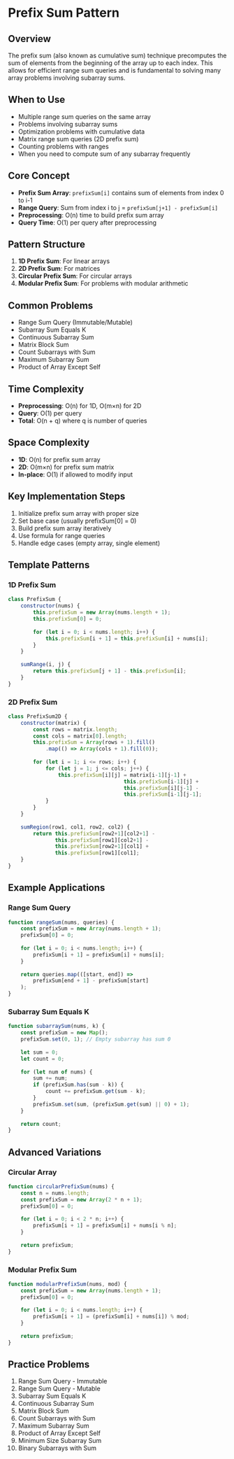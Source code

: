 # Prefix Sum Pattern

## Overview
The prefix sum (also known as cumulative sum) technique precomputes the sum of elements from the beginning of the array up to each index. This allows for efficient range sum queries and is fundamental to solving many array problems involving subarray sums.

## When to Use
- Multiple range sum queries on the same array
- Problems involving subarray sums
- Optimization problems with cumulative data
- Matrix range sum queries (2D prefix sum)
- Counting problems with ranges
- When you need to compute sum of any subarray frequently

## Core Concept
- **Prefix Sum Array**: `prefixSum[i]` contains sum of elements from index 0 to i-1
- **Range Query**: Sum from index i to j = `prefixSum[j+1] - prefixSum[i]`
- **Preprocessing**: O(n) time to build prefix sum array
- **Query Time**: O(1) per query after preprocessing

## Pattern Structure
1. **1D Prefix Sum**: For linear arrays
2. **2D Prefix Sum**: For matrices
3. **Circular Prefix Sum**: For circular arrays
4. **Modular Prefix Sum**: For problems with modular arithmetic

## Common Problems
- Range Sum Query (Immutable/Mutable)
- Subarray Sum Equals K
- Continuous Subarray Sum
- Matrix Block Sum
- Count Subarrays with Sum
- Maximum Subarray Sum
- Product of Array Except Self

## Time Complexity
- **Preprocessing**: O(n) for 1D, O(m×n) for 2D
- **Query**: O(1) per query
- **Total**: O(n + q) where q is number of queries

## Space Complexity
- **1D**: O(n) for prefix sum array
- **2D**: O(m×n) for prefix sum matrix
- **In-place**: O(1) if allowed to modify input

## Key Implementation Steps
1. Initialize prefix sum array with proper size
2. Set base case (usually prefixSum[0] = 0)
3. Build prefix sum array iteratively
4. Use formula for range queries
5. Handle edge cases (empty array, single element)

## Template Patterns

### 1D Prefix Sum
```javascript
class PrefixSum {
    constructor(nums) {
        this.prefixSum = new Array(nums.length + 1);
        this.prefixSum[0] = 0;
        
        for (let i = 0; i < nums.length; i++) {
            this.prefixSum[i + 1] = this.prefixSum[i] + nums[i];
        }
    }
    
    sumRange(i, j) {
        return this.prefixSum[j + 1] - this.prefixSum[i];
    }
}
```

### 2D Prefix Sum
```javascript
class PrefixSum2D {
    constructor(matrix) {
        const rows = matrix.length;
        const cols = matrix[0].length;
        this.prefixSum = Array(rows + 1).fill()
            .map(() => Array(cols + 1).fill(0));
        
        for (let i = 1; i <= rows; i++) {
            for (let j = 1; j <= cols; j++) {
                this.prefixSum[i][j] = matrix[i-1][j-1] + 
                                     this.prefixSum[i-1][j] + 
                                     this.prefixSum[i][j-1] - 
                                     this.prefixSum[i-1][j-1];
            }
        }
    }
    
    sumRegion(row1, col1, row2, col2) {
        return this.prefixSum[row2+1][col2+1] - 
               this.prefixSum[row1][col2+1] - 
               this.prefixSum[row2+1][col1] + 
               this.prefixSum[row1][col1];
    }
}
```

## Example Applications

### Range Sum Query
```javascript
function rangeSum(nums, queries) {
    const prefixSum = new Array(nums.length + 1);
    prefixSum[0] = 0;
    
    for (let i = 0; i < nums.length; i++) {
        prefixSum[i + 1] = prefixSum[i] + nums[i];
    }
    
    return queries.map(([start, end]) => 
        prefixSum[end + 1] - prefixSum[start]
    );
}
```

### Subarray Sum Equals K
```javascript
function subarraySum(nums, k) {
    const prefixSum = new Map();
    prefixSum.set(0, 1); // Empty subarray has sum 0
    
    let sum = 0;
    let count = 0;
    
    for (let num of nums) {
        sum += num;
        if (prefixSum.has(sum - k)) {
            count += prefixSum.get(sum - k);
        }
        prefixSum.set(sum, (prefixSum.get(sum) || 0) + 1);
    }
    
    return count;
}
```

## Advanced Variations

### Circular Array
```javascript
function circularPrefixSum(nums) {
    const n = nums.length;
    const prefixSum = new Array(2 * n + 1);
    prefixSum[0] = 0;
    
    for (let i = 0; i < 2 * n; i++) {
        prefixSum[i + 1] = prefixSum[i] + nums[i % n];
    }
    
    return prefixSum;
}
```

### Modular Prefix Sum
```javascript
function modularPrefixSum(nums, mod) {
    const prefixSum = new Array(nums.length + 1);
    prefixSum[0] = 0;
    
    for (let i = 0; i < nums.length; i++) {
        prefixSum[i + 1] = (prefixSum[i] + nums[i]) % mod;
    }
    
    return prefixSum;
}
```

## Practice Problems
1. Range Sum Query - Immutable
2. Range Sum Query - Mutable
3. Subarray Sum Equals K
4. Continuous Subarray Sum
5. Matrix Block Sum
6. Count Subarrays with Sum
7. Maximum Subarray Sum
8. Product of Array Except Self
9. Minimum Size Subarray Sum
10. Binary Subarrays with Sum
